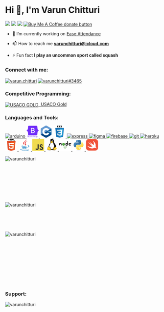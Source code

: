 <h1 align="left">Hi 👋, I'm Varun Chitturi</h1>

<img src="https://img.shields.io/badge/OS-Mac%2FLinux-blue"/>
<img src="https://img.shields.io/badge/dev-fullstack%2Fcomp-green"/>
<img src="https://img.shields.io/badge/born-2004-red">
<a href="https://www.buymeacoffee.com//varunchitturi" title="Donate using Buy Me A Coffee"><img src="https://img.shields.io/badge/buy%20me%20a%20coffee-donate-yellow.svg" alt="Buy Me A Coffee donate button" /></a>


- 🔭 I’m currently working on [Ease Attendance](https://github.com/varunchitturi/ease-attendance)

- 📫 How to reach me **varunchitturi@icloud.com**

- ⚡ Fun fact **I play an uncommon sport called squash**

<h3 align="left">Connect with me:</h3>
<p align="left">
<a href="https://instagram.com/varun.chitturi" target="blank"><img align="center" src="https://slackmojis.com/emojis/632-instagram/download" alt="varun.chitturi" height="40" width="40" /></a>
 <a href="https://discordhub.com/profile/484039098697383987" target="blank"><img align="center" src="https://slackmojis.com/emojis/4590-discord/download" alt="varunchitturi#3465" height="40" width="40" /></a>
  <br>
<h3 align="left">Competitive Programming:</h3>
<p align="left">
<a href="http://usaco.org/index.php" target="blank"><img align="center" src="https://slackmojis.com/emojis/8438-nice-cow/download" alt="USACO GOLD" height="40" width="40" />&nbsp;&nbsp;USACO Gold</a>

<h3 align="left">Languages and Tools:</h3>
<p align="left"> <a href="https://www.arduino.cc/" target="_blank"> <img src="https://cdn.worldvectorlogo.com/logos/arduino-1.svg" alt="arduino" width="40" height="40"/> </a> <a href="https://getbootstrap.com" target="_blank"> <img src="https://raw.githubusercontent.com/devicons/devicon/master/icons/bootstrap/bootstrap-plain-wordmark.svg" alt="bootstrap" width="40" height="40"/> </a> <a href="https://www.w3schools.com/cpp/" target="_blank"> <img src="https://raw.githubusercontent.com/devicons/devicon/master/icons/cplusplus/cplusplus-original.svg" alt="cplusplus" width="40" height="40"/> </a> <a href="https://www.w3schools.com/css/" target="_blank"> <img src="https://raw.githubusercontent.com/devicons/devicon/master/icons/css3/css3-original-wordmark.svg" alt="css3" width="40" height="40"/> </a> <a href="https://expressjs.com" target="_blank"> <img src="https://slackmojis.com/emojis/1539-express/download" alt="express" width="40" height="40"/> </a> <a href="https://www.figma.com/" target="_blank"> <img src="https://www.vectorlogo.zone/logos/figma/figma-icon.svg" alt="figma" width="40" height="40"/> </a> <a href="https://firebase.google.com/" target="_blank"> <img src="https://www.vectorlogo.zone/logos/firebase/firebase-icon.svg" alt="firebase" width="40" height="40"/> </a> <a href="https://git-scm.com/" target="_blank"> <img src="https://www.vectorlogo.zone/logos/git-scm/git-scm-icon.svg" alt="git" width="40" height="40"/> </a> <a href="https://heroku.com" target="_blank"> <img src="https://www.vectorlogo.zone/logos/heroku/heroku-icon.svg" alt="heroku" width="40" height="40"/> </a> <a href="https://www.w3.org/html/" target="_blank"> <img src="https://raw.githubusercontent.com/devicons/devicon/master/icons/html5/html5-original-wordmark.svg" alt="html5" width="40" height="40"/> </a> <a href="https://www.java.com" target="_blank"> <img src="https://raw.githubusercontent.com/devicons/devicon/master/icons/java/java-original.svg" alt="java" width="40" height="40"/> </a> <a href="https://developer.mozilla.org/en-US/docs/Web/JavaScript" target="_blank"> <img src="https://raw.githubusercontent.com/devicons/devicon/master/icons/javascript/javascript-original.svg" alt="javascript" width="40" height="40"/> </a> <a href="https://www.linux.org/" target="_blank"> <img src="https://raw.githubusercontent.com/devicons/devicon/master/icons/linux/linux-original.svg" alt="linux" width="40" height="40"/> </a> <a href="https://nodejs.org" target="_blank"> <img src="https://raw.githubusercontent.com/devicons/devicon/master/icons/nodejs/nodejs-original-wordmark.svg" alt="nodejs" width="40" height="40"/> </a> <a href="https://www.python.org" target="_blank"> <img src="https://raw.githubusercontent.com/devicons/devicon/master/icons/python/python-original.svg" alt="python" width="40" height="40"/> </a> <a href="https://developer.apple.com/swift/" target="_blank"> <img src="https://raw.githubusercontent.com/devicons/devicon/master/icons/swift/swift-original.svg" alt="swift" width="40" height="40"/> </a> </p>

<p><img align="left" src="https://github-readme-stats.vercel.app/api/top-langs?username=varunchitturi&show_icons=true&theme=dark&locale=en&layout=compact" alt="varunchitturi" /></p>
<br>
<br>
<br>
<br>
<br>
<br><br>
<br>
<p>&nbsp;<img align="left" src="https://github-readme-stats.vercel.app/api?username=varunchitturi&show_icons=true&theme=dark&locale=en" alt="varunchitturi" /></p>
<br><br><br>
<p><img align="left" src="https://github-readme-streak-stats.herokuapp.com/?user=varunchitturi&theme=dark" alt="varunchitturi" /></p>
<br><br><br><br><br><br><br><br><br><br>
<h3 align="left">Support:</h3>
<p><a href="https://www.buymeacoffee.com/varunchitturi"> <img align="left" src="https://cdn.buymeacoffee.com/buttons/v2/default-yellow.png" height="50" width="210" alt="varunchitturi" /></a></p><br><br>

